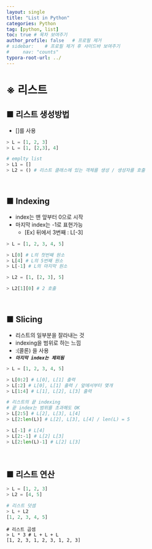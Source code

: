 ```yaml
---
layout: single
title: "List in Python"
categories: Python
tag: [python, list]
toc: true # 목차 보여주기
author_profile: false   # 프로필 제거
# sidebar:    # 프로필 제거 후 사이드바 보여주기
#     nav: "counts"
typora-root-url: ../
---
```


# ※ 리스트

## ■ 리스트 생성방법
- []를 사용

```py
> L = [1, 2, 3]
> L = [1, [2,3], 4]

# emplty list
> L1 = []
> L2 = () # 리스트 클래스에 있는 객체를 생성 / 생성자를 호출
```

<br>

## ■ Indexing
- index는 맨 앞부터 0으로 시작
- 마지막 index는 -1로 표현가능
  - [Ex] 뒤에서 3번째 : L[-3]  

```py
> L = [1, 2, 3, 4, 5]

> L[0] # L의 첫번째 원소
> L[4] # L의 5번째 원소
> L[-1] # L의 마지막 원소
```

```py
> L2 = [1, [2, 3], 5]

> L2[1][0] # 2 호출
```

<br>

## ■ Slicing
- 리스트의 일부분을 잘라내는 것
- indexing을 범위로 하는 느낌
- :(콜론) 을 사용
- ***`마지막 index는 제외됨`***

```py
> L = [1, 2, 3, 4, 5]

> L[0:2] # L[0], L[1] 출력
> L[:2] # L[0], L[1] 출력 / 앞에서부터 몇개
> L[1:4] # L[1], L[2], L[3] 출력

# 리스트의 끝 indexing
# 끝 index는 범위를 초과해도 OK
> L[2:5] # L[2], L[3], L[4]
> L[2:len(L)] # L[2], L[3], L[4] / len(L) = 5

> L[-1] # L[4]
> L[2:-1] # L[2] L[3]
> L[2:len(L)-1] # L[2] L[3]
```

<br>

## ■ 리스트 연산

```py
> L = [1, 2, 3]
> L2 = [4, 5]
```

```py
# 리스트 덧셈
> L + L2
[1, 2, 3, 4, 5]
```

```
# 리스트 곱셈
> L * 3 # L + L + L
[1, 2, 3, 1, 2, 3, 1, 2, 3]
```
